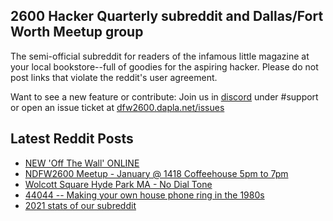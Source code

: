 ## 2600 Hacker Quarterly subreddit and Dallas/Fort Worth Meetup group
The semi-official subreddit for readers of the infamous little magazine at your local bookstore--full of goodies for the aspiring hacker. Please do not post links that violate the reddit's user agreement.

Want to see a new feature or contribute: 
Join us in [discord](https://dfw2600.dapla.net/chat) under #support or open an issue ticket at [dfw2600.dapla.net/issues](https://dfw2600.dapla.net/issues)

## Latest Reddit Posts
<!-- BLOG-POST-LIST:START -->
- [NEW 'Off The Wall' ONLINE](https://2600.com/wall/28-12-2021)
- [NDFW2600 Meetup - January @ 1418 Coffeehouse 5pm to 7pm](https://www.reddit.com/r/2600/comments/rqtnmb/ndfw2600_meetup_january_1418_coffeehouse_5pm_to/)
- [Wolcott Square Hyde Park MA - No Dial Tone](https://www.reddit.com/r/2600/comments/rqbsy3/wolcott_square_hyde_park_ma_no_dial_tone/)
- [44044 -- Making your own house phone ring in the 1980s](https://www.reddit.com/r/2600/comments/rqafvv/44044_making_your_own_house_phone_ring_in_the/)
- [2021 stats of our subreddit](https://www.reddit.com/r/2600/comments/rpgrsg/2021_stats_of_our_subreddit/)
<!-- BLOG-POST-LIST:END -->
